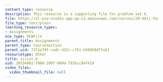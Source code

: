 ```yaml
---
content_type: resource
description: This resource is a supporting file for problem set 6.
file: https://ol-ocw-studio-app-qa.s3.amazonaws.com/courses/20-482j-foundations-of-algorithms-and-computational-techniques-in-systems-biology-spring-2006/20334962f086209f889df91bcc94f419_circul.m
file_type: text/plain
learning_resource_types:
- Assignments
ocw_type: OCWFile
parent_title: Assignments
parent_type: CourseSection
parent_uid: 7251a79f-cadc-d22c-c7b1-b56858d7fa53
resourcetype: Other
title: circul.m
uid: 20334962-f086-209f-889d-f91bcc94f419
video_files:
  video_thumbnail_file: null
---
```

